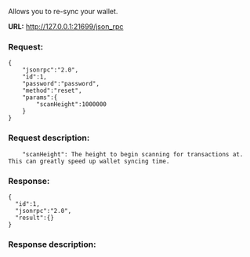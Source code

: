 Allows you to re-sync your wallet.

**URL:** http://127.0.0.1:21699/json_rpc

### Request:
```
{
    "jsonrpc":"2.0",
    "id":1,
    "password":"password",
    "method":"reset",
    "params":{
        "scanHeight":1000000
    }
}
```

### Request description:
```
    "scanHeight": The height to begin scanning for transactions at. This can greatly speed up wallet syncing time.
```

### Response:
```
{
  "id":1,
  "jsonrpc":"2.0",
  "result":{}
}
```

### Response description:
```

```

